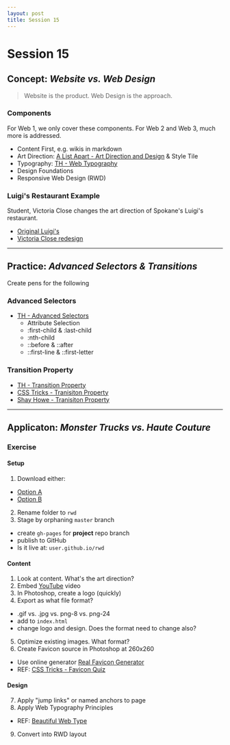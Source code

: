 ```yaml
---
layout: post
title: Session 15
---
```


# Session 15

## Concept: _Website vs. Web Design_

> Website is the product. Web Design is the approach. 

### Components
For Web 1, we only cover these components. For Web 2 and Web 3, much more is addressed. 

* Content First, e.g. wikis in markdown  
* Art Direction: [A List Apart - Art Direction and Design](http://alistapart.com/article/art-direction-and-design) & Style Tile
* Typography: [TH - Web Typography](http://teamtreehouse.com/library/web-typography)
* Design Foundations
* Responsive Web Design (RWD)

### Luigi's Restaurant Example
Student, Victoria Close changes the art direction of Spokane's Luigi's restaurant. 

* [Original Luigi's](http://www.luigis-spokane.com/)
* [Victoria Close redesign](http://victoriaclose.github.io/Luigis/)

---

## Practice: _Advanced Selectors & Transitions_ 
Create pens for the following

### Advanced Selectors 
* [TH - Advanced Selectors](http://teamtreehouse.com/library/css-selectors)
  - Attribute Selection
  - :first-child & :last-child
  - :nth-child
  - ::before & ::after
  - ::first-line & ::first-letter

### Transition Property
* [TH - Transition Property](https://teamtreehouse.com/library/css-beyond-the-basics/transitions-and-transforms/transition-basics)
* [CSS Tricks - Tranisiton Property](http://css-tricks.com/almanac/properties/t/transition/)
* [Shay Howe - Tranisiton Property](http://learn.shayhowe.com/advanced-html-css/transitions-animations/#transitions)

---

## Applicaton: _Monster Trucks vs. Haute Couture_

### Exercise

#### Setup
1. Download either: 
  - [Option A](https://github.com/vcd/option-a)
  - [Option B](https://github.com/vcd/option-a)
2. Rename folder to `rwd` 
3. Stage by orphaning `master` branch
  - create `gh-pages` for **project** repo branch
  - publish to GitHub
  - Is it live at: `user.github.io/rwd`

#### Content
1. Look at content. What's the art direction? 
2. Embed [YouTube](http://youtube.com) video
3. In Photoshop, create a logo (quickly)
4. Export as what file format? 
  - .gif vs. .jpg vs. png-8 vs. png-24	
  - add to `index.html`	  
  - change logo and design. Does the format need to change also? 
5. Optimize existing images. What format?  
6. Create Favicon source in Photoshop at 260x260
  - Use online generator [Real Favicon Generator](http://realfavicongenerator.net/)
  - REF: [CSS Tricks - Favicon Quiz](http://css-tricks.com/favicon-quiz/)

#### Design	

7. Apply "jump links" or named anchors to page
8. Apply Web Typography Principles
  - REF: [Beautiful Web Type](http://hellohappy.org/beautiful-web-type/)
9. Convert into RWD layout

